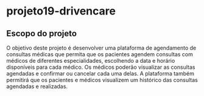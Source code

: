 # projeto19-drivencare

## Escopo do projeto
O objetivo deste projeto é desenvolver uma plataforma de agendamento de consultas médicas que permita que os pacientes agendem consultas com médicos de diferentes especialidades, escolhendo a data e horário disponíveis para cada médico. Os médicos poderão visualizar as consultas agendadas e confirmar ou cancelar cada uma delas. A plataforma também permitirá que os pacientes e médicos visualizem um histórico das consultas agendadas e realizadas.
